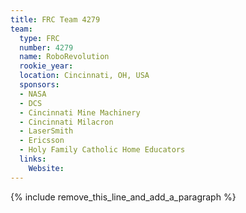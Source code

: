 ```yaml
---
title: FRC Team 4279
team:
  type: FRC
  number: 4279
  name: RoboRevolution
  rookie_year:
  location: Cincinnati, OH, USA
  sponsors:
  - NASA
  - DCS
  - Cincinnati Mine Machinery
  - Cincinnati Milacron
  - LaserSmith
  - Ericsson
  - Holy Family Catholic Home Educators
  links:
    Website:
---
```


{% include remove_this_line_and_add_a_paragraph %}